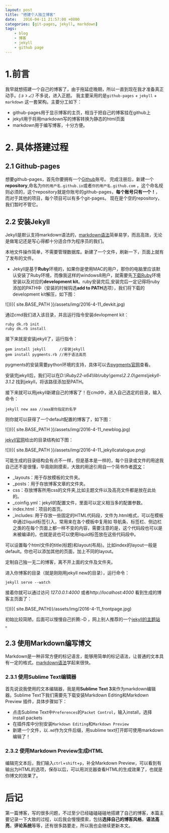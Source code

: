 ```yaml
---
layout: post
title: "搭建个人独立博客"
date:   2016-04-11 21:57:00 +0800
categories: [git-pages, jekyll, markdown]
tags:
    - blog
    - 博客
    - jekyll
    - github page
---
```


# 1.前言


我早就想搭建一个自己的博客了，由于拖延症晚期，所以一直到现在我才准备真正动手。*_(:зゝ∠)_* 不多说，进入正题。
我主要采用的是`github-pages` + `jekyll` + `markdown` 这一套架构。主要分工如下：

- github-pages用于显示博客的主页，相当于把自己的博客挂在github上
- jekyll用于将用markdown写的博客转换为静态的html页面
- markdown用于编写博客，十分方便。


# 2. 具体搭建过程


## 2.1 Github-pages

想要github-pages，首先你要拥有一个[Github](https://github.com/)账号。
完成注册后，新建一个**repository**,命名为`你的用户名.github.io`或者`你的用户名.github.com` ，这个命名规则必须的，这个repository就是你账号的github-pages，**每个账号只有一个！**，而对于其他的项目，每个项目可以有多个git-pages。
现在是个空的repository，我们暂时不管它。


## 2.2 安装Jekyll
Jekyll是默认支持markdown语法的，[markdown语法](http://daringfireball.net/projects/markdown/)简单易学，而且高效，无论是做笔记还是写心得都十分适合作为程序员的我们。

本地文件操作简单，不需要管理数据库。新建了一个文件，刷新一下，页面上就有了发布的文件。

+ Jekyll是基于**Ruby**环境的，如果你是使用MAC的用户，那你的电脑里应该默认安装了Ruby环境，而像我这样的windows8用户，就需要先[下载Ruby](http://rubyinstaller.org/downloads/)环境安装以及对应的**development kit**。ruby安装完后,安装完后一定记得将ruby添加的PATH中（安装的时候钩选**add to PATH**选项），我们将下载的development kit解压，如下图：

![]({{ site.BASE_PATH }}/assets/img/2016-4-11_devkit.jpg)

通过cmd我们进入该目录，并且运行指令安装devlopment kit：

    ruby dk.rb init 
    ruby dk.rb install 



接下来就是安装jekyll了，运行指令：

    gem install jekyll      //安装jekyll
    gem install pygments.rb //用于语法高亮

pygments的安装需要python环境的支持，具体可以去[pygments官网](http://pygments.org/)查看。

安装完jekyll后，我们可以在*D:\Ruby22-x64\lib\ruby\gems\2.2.0\gems\jekyll-3.1.2*
找到jekyll，将该路径添加至PATH。

接下来就可以用jekyll新建自己的博客了！在cmd中，进入自己选定的目录，输入命令：

    jekyll new aaa //aaa是你指定的名字

则你就可以获得了一个default配置的博客了，如下图：

![]({{ site.BASE_PATH }}/assets/img/2016-4-11_newblog.jpg)

[jekyll官网](http://jekyllrb.com/docs/home/)给出的目录结构如下图：

![]({{ site.BASE_PATH }}/assets/img/2016-4-11_jekyllcatalogue.png)

可能生成的目录结构会有点不一样，但是基本是一样的，每个目录或文件的用途我自己还不是很懂，毕竟刚刚摸索，大致的用途引用自一个简书作者[原文](http://www.jianshu.com/p/609e1197754c)：

- _layouts：用于存放模板的文件夹。
- _posts：用于存放博客文章的文件夹。
- css：存放博客所用css的文件夹,比如主题文件以及高亮文件都是放在此处的。
- _coinfig.yml：jekyll的配置文件，里面可以定义相当多的配置参数。
- index.html：项目的首页。
- _includes: 用于存放一些固定的HTML代码段，文件为.html格式，可以在模板中通过liquid标签引入，常用来在各个模板中复用如 导航条、标签栏、侧边栏之类的在每个页面上都一样不变的内容，需要注意的是，这个代码段也可以是未被编译的，也就是说也可以使用liquid标签放在这些代码段中。

可以设置每个html文件的title(标题)和layout(布局)。比如index的layout一般是default。你也可以添加其他的页面，加上不同的layout。

定制自己独一无二的博客，离不开上面的文件及文件夹。

进入你博客的目录（就是刚刚用jekyll new的目录），运行命令：

    jekyll serve --watch

接着你就可以通过访问 *127.0.0.1:4000* 或者*http://localhost:4000* 看到生成的博客主页面了：

![]({{  site.BASE_PATH}}/assets/img/2016-4-11_frontpage.jpg)

初始比较简陋，后面可以慢慢自己折腾:-D ，网上别人推荐的一个[jekyll的主题站
](http://jekyllthemes.org/)。


## 2.3 使用Markdown编写博文

Markdown是一种非常方便的标记语言，能够用简单的标记语法，让普通的文本具有一定的格式。[markdown语法](http://www.appinn.com/markdown/)学起来很快。


### 2.3.1 使用Sublime Text编辑器 

首先说说我使用的文本编辑器，我是用**Sublime Text 3**来作为markdown编辑器。Sublime Text下我们需要先下载安装Markdown Editing和Markdown Preview 插件，具体步骤如下：

+ 点击Sublime Text中`Preferences`的`Packet Control`，输入install，选择install packets
+ 在插件库中分别安装`Markdown Editing`和`Markdown Preview`
+ 新建一个文件，以`.md`作为文件后缀，用sublime text打开即可使用markdown编辑了！


### 2.3.2 使用Markdown Preview生成HTML

编辑完文本后，我们输入`ctrl`+`shift`+`p`，补全Markdown Preview，可以看到有输出为HTML的选项，保存以后，可以用浏览器查看HTML的生成效果了，也就是你博文的效果了。

# 后记

第一篇博客，写的很多问题，不过至少已经磕磕碰碰地搭建了自己的博客，本篇主要记录一下大致的过程，以后我会慢慢摸索，包括**选择自己的博客风格**，**语法高亮**，**评论系统**等等，还有很多路要走，所以我也会继续更新本文。








